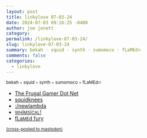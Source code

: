 ```yaml
---
layout: post
title: linkylove 07-03-24
date: 2024-07-03 09:16:25 -0400
author: joe jenett
category: 
permalink: /linkylove-07-03-24/
slug: linkylove-07-03-24
summary: bekah ◦ squid ◦ synth ◦ sumomoco ◦ fLaMEd🔥
comments: false
categories:
  - linkylove
---
```

<p>
<small>bekah ◦ squid ◦ synth ◦ sumomoco ◦ fLaMEd🔥</small>
</p>
<ul class="linkylove">
	<li><a title="bekah" href="https://www.thefrugalgamer.net/">The Frugal Gamer Dot Net</a></li>
	<li><a title="squid" href="https://squidknees.net/">squidknees</a></li>
	<li><a title="synth" href="https://newlambda.neocities.org/">:/newlambda</a></li>
	<li><a title="sumomoco" href="http://whimsical.heartette.net/"><small>WH</small>i<small>MS</small>i<small>CAL</small>!</a></li>
	<li><a title="fLaMEd🔥" href="https://flamedfury.com/">fLa<small>ME</small>d fury</a></li>
</ul>
														  
<a href="https://brid.gy/publish/mastodon"><small>(cross-posted to mastodon)</small></a>